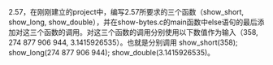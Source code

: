 
2.57，在刚刚建立的project中，编写2.57所要求的三个函数（show_short, show_long, show_double），并在show-bytes.c的main函数中else语句的最后添加对这三个函数的调用。对这三个函数的调用分别使用以下数值作为输入（358, 274 877 906 944, 3.1415926535）。也就是分别调用 show_short(358); show_long(274 877 906 944); show_double(3.1415926535)。
